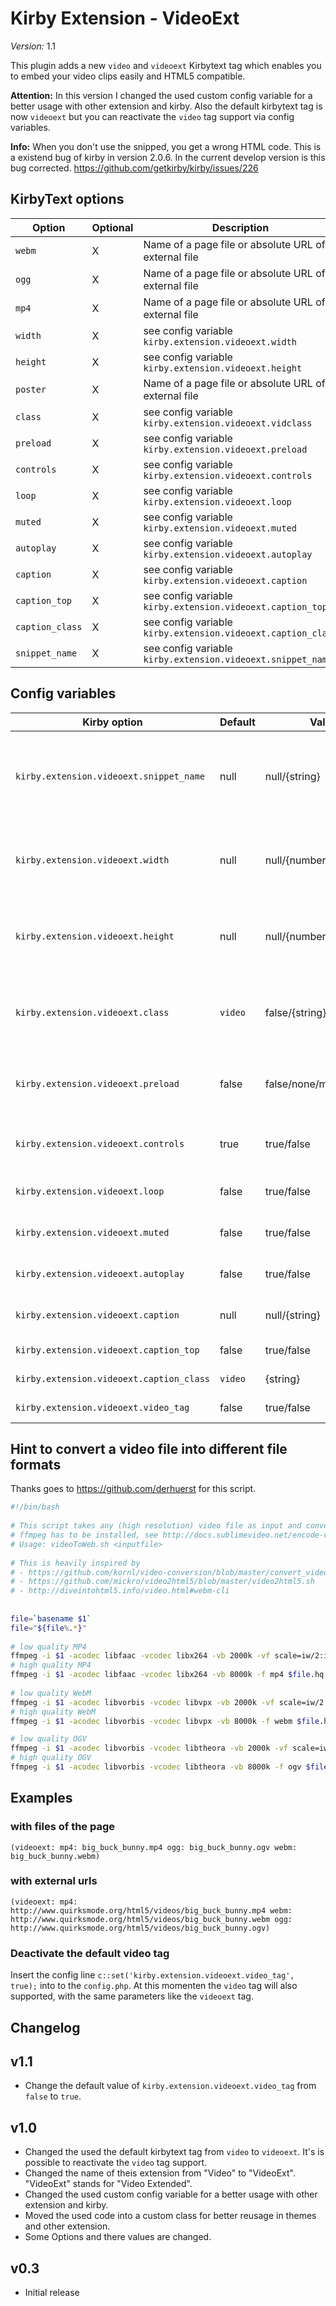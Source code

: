 # Kirby Extension - VideoExt

*Version:* 1.1

This plugin adds a new `video` and `videoext` Kirbytext tag which enables you to embed your video clips easily and HTML5 compatible.

**Attention:** In this version I changed the used custom config variable for a better usage with other extension and kirby. Also the default kirbytext tag is now `videoext` but you can reactivate the `video` tag support via config variables.

**Info:** When you don't use the snipped, you get a wrong HTML code. This is a existend bug of kirby in version 2.0.6. In the current develop version is this bug corrected. https://github.com/getkirby/kirby/issues/226

## KirbyText options

| Option | Optional | Description |
| ------ | -------- | ----------- |
| `webm` | X | Name of a page file or absolute URL of a external file |
| `ogg` | X | Name of a page file or absolute URL of a external file |
| `mp4` | X | Name of a page file or absolute URL of a external file |
| `width` | X | see config variable `kirby.extension.videoext.width`|
| `height` | X | see config variable `kirby.extension.videoext.height` |
| `poster` | X | Name of a page file or absolute URL of a external file |
| `class` | X | see config variable `kirby.extension.videoext.vidclass` |
| `preload` | X | see config variable `kirby.extension.videoext.preload` |
| `controls` | X | see config variable `kirby.extension.videoext.controls` |
| `loop` | X | see config variable `kirby.extension.videoext.loop` |
| `muted` | X | see config variable `kirby.extension.videoext.muted` |
| `autoplay` | X | see config variable `kirby.extension.videoext.autoplay` |
| `caption` | X | see config variable `kirby.extension.videoext.caption` |
| `caption_top` | X | see config variable `kirby.extension.videoext.caption_top` |
| `caption_class` | X | see config variable `kirby.extension.videoext.caption_class` |
| `snippet_name` | X | see config variable `kirby.extension.videoext.snippet_name` |

## Config variables

| Kirby option | Default | Values | Description |
| ------------ | ------- | ------ | ----------- |
| `kirby.extension.videoext.snippet_name` | null | null/{string} | Set the name of the snippet (example `videoext`), or false. With the false false, the script generate via Brick class the HTML code. |
| `kirby.extension.videoext.width` | null | null/{number} | Sets the width of the video player. When `null` is select, the script read the `kirbytext.video.width` value, or set it to `auto`. |
| `kirby.extension.videoext.height` | null | null/{number} | Sets the height of the video player. When `null` is select, the script read the `kirbytext.video.height` value, or set it to `auto`. |
| `kirby.extension.videoext.class` | `video` | false/{string} | Define a class string for the video element. When `false` is select, the script read the `kirbytext.video.class` value. |
| `kirby.extension.videoext.preload` | false | false/none/metadata/auto | The preload attribute specifies if and how the author thinks that the video should be loaded when the page loads. |
| `kirby.extension.videoext.controls` | true | true/false | Specifies that video controls should be displayed (such as a play/pause button etc). |
| `kirby.extension.videoext.loop` | false | true/false | Specifies that the video will start over again, every time it is finished. |
| `kirby.extension.videoext.muted` | false | true/false | Specifies that the audio output of the video should be muted. |
| `kirby.extension.videoext.autoplay` | false | true/false | Specifies that the video will start playing as soon as it is ready. |
| `kirby.extension.videoext.caption` | null | null/{string} | Create a figure with a caption element over the video tag. |
| `kirby.extension.videoext.caption_top` | false | true/false | Place the caption at the top of the video player. |
| `kirby.extension.videoext.caption_class` | `video` | {string} | Class string for the figure element. |
| `kirby.extension.videoext.video_tag` | false | true/false | Overwrite the default `video` kirbytext tag |


## Hint to convert a video file into different file formats

Thanks goes to https://github.com/derhuerst for this script.

```bash
#!/bin/bash
 
# This script takes any (high resolution) video file as input and converts it to WebM (VP8 & Vorbis) and MP4 (H264 & AAC) for HTML5 <video>. For each format, it creates a high quality (`-hq`) and a low quality (`-lq`) version.
# ffmpeg has to be installed, see http://docs.sublimevideo.net/encode-videos-for-the-web for more instructions.
# Usage: videoToWeb.sh <inputfile>
 
# This is heavily inspired by
# - https://github.com/kornl/video-conversion/blob/master/convert_video_for_html_5.sh
# - https://github.com/mickro/video2html5/blob/master/video2html5.sh
# - http://diveintohtml5.info/video.html#webm-cli
 
 
file=`basename $1`
file="${file%.*}"
 
# low quality MP4
ffmpeg -i $1 -acodec libfaac -vcodec libx264 -vb 2000k -vf scale=iw/2:ih/2 -f mp4 $file.lq.mp4
# high quality MP4
ffmpeg -i $1 -acodec libfaac -vcodec libx264 -vb 8000k -f mp4 $file.hq.mp4
 
# low quality WebM
ffmpeg -i $1 -acodec libvorbis -vcodec libvpx -vb 2000k -vf scale=iw/2:ih/2 -f webm $file.lq.webm
# high quality WebM
ffmpeg -i $1 -acodec libvorbis -vcodec libvpx -vb 8000k -f webm $file.hq.webm

# low quality OGV
ffmpeg -i $1 -acodec libvorbis -vcodec libtheora -vb 2000k -vf scale=iw/2:ih/2 -f ogv $file.lq.ogv
# high quality OGV
ffmpeg -i $1 -acodec libvorbis -vcodec libtheora -vb 8000k -f ogv $file.hq.ogv
```

## Examples

### with files of the page

```
(videoext: mp4: big_buck_bunny.mp4 ogg: big_buck_bunny.ogv webm: big_buck_bunny.webm)
```

### with external urls

```
(videoext: mp4: http://www.quirksmode.org/html5/videos/big_buck_bunny.mp4 webm: http://www.quirksmode.org/html5/videos/big_buck_bunny.webm ogg: http://www.quirksmode.org/html5/videos/big_buck_bunny.ogv)
```

### Deactivate the default video tag

Insert the config line `c::set('kirby.extension.videoext.video_tag', true);` into to the `config.php`. At this momenten the `video` tag will also supported, with the same parameters like the `videoext` tag.

## Changelog

## v1.1

* Change the default value of `kirby.extension.videoext.video_tag` from `false` to `true`.

## v1.0

* Changed the used the default kirbytext tag from `video` to `videoext`. It's is possible to reactivate the `video` tag support.
* Changed the name of theis extension from "Video" to "VideoExt". "VideoExt" stands for "Video Extended".
* Changed the used custom config variable for a better usage with other extension and kirby.
* Moved the used code into a custom class for better reusage in themes and other extension.
* Some Options and there values are changed.

## v0.3

* Initial release